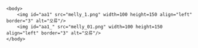 <html>
	<head>
		<title>스킨표</title>
	</head>
	
	<body>
		<img id="aa1" src="melly_1.png" width=100 height=150 align="left" border="3" alt="오류"/>
  		<img id="aa1_" src="melly_01.png" width=100 height=150 align="left" border="3" alt="오류"/>
	</body>

</html>
